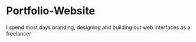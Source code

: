 # Portfolio-Website
I spend most days branding, designing and building out web interfaces as a freelancer
